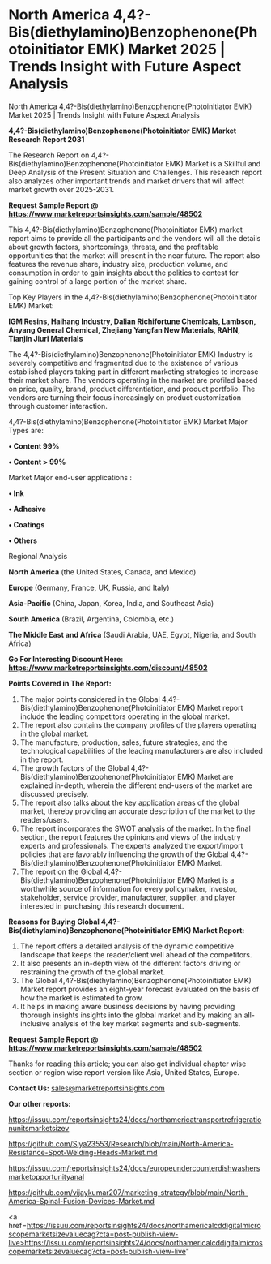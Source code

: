 # North America 4,4?-Bis(diethylamino)Benzophenone(Photoinitiator EMK) Market 2025 | Trends Insight with Future Aspect Analysis
North America 4,4?-Bis(diethylamino)Benzophenone(Photoinitiator EMK) Market 2025 | Trends Insight with Future Aspect Analysis

<strong>4,4?-Bis(diethylamino)Benzophenone(Photoinitiator EMK) Market Research Report 2031</strong>

The Research Report on 4,4?-Bis(diethylamino)Benzophenone(Photoinitiator EMK) Market is a Skillful and Deep Analysis of the Present Situation and Challenges. This research report also analyzes other important trends and market drivers that will affect market growth over 2025-2031.

<strong>Request Sample Report @ <a href=https://www.marketreportsinsights.com/sample/48502>https://www.marketreportsinsights.com/sample/48502</a></strong>

This 4,4?-Bis(diethylamino)Benzophenone(Photoinitiator EMK) market report aims to provide all the participants and the vendors will all the details about growth factors, shortcomings, threats, and the profitable opportunities that the market will present in the near future. The report also features the revenue share, industry size, production volume, and consumption in order to gain insights about the politics to contest for gaining control of a large portion of the market share.

Top Key Players in the 4,4?-Bis(diethylamino)Benzophenone(Photoinitiator EMK) Market:

<strong>IGM Resins, Haihang Industry, Dalian Richifortune Chemicals, Lambson, Anyang General Chemical, Zhejiang Yangfan New Materials, RAHN, Tianjin Jiuri Materials</strong>

The 4,4?-Bis(diethylamino)Benzophenone(Photoinitiator EMK) Industry is severely competitive and fragmented due to the existence of various established players taking part in different marketing strategies to increase their market share. The vendors operating in the market are profiled based on price, quality, brand, product differentiation, and product portfolio. The vendors are turning their focus increasingly on product customization through customer interaction.

4,4?-Bis(diethylamino)Benzophenone(Photoinitiator EMK) Market Major Types are:

<strong>•  Content 99%

•  Content > 99%</strong>

Market Major end-user applications :

<strong>•  Ink

•  Adhesive

•  Coatings

•  Others</strong>

Regional Analysis

</u><strong><b>North America</b></strong> (the United States, Canada, and Mexico)

<strong><b>Europe </b></strong>(Germany, France, UK, Russia, and Italy)

<strong><b>Asia-Pacific</b></strong> (China, Japan, Korea, India, and Southeast Asia)

<strong><b>South America</b></strong> (Brazil, Argentina, Colombia, etc.)

<strong><b>The Middle East and Africa</b></strong> (Saudi Arabia, UAE, Egypt, Nigeria, and South Africa)

<strong>Go For Interesting Discount Here: <a href=https://www.marketreportsinsights.com/discount/48502>https://www.marketreportsinsights.com/discount/48502</a></strong>

<strong>Points Covered in The Report:</strong>
<ol>
  <li>The major points considered in the Global 4,4?-Bis(diethylamino)Benzophenone(Photoinitiator EMK) Market report include the leading competitors operating in the global market.</li>
  <li>The report also contains the company profiles of the players operating in the global market.</li>
  <li>The manufacture, production, sales, future strategies, and the technological capabilities of the leading manufacturers are also included in the report.</li>
  <li>The growth factors of the Global 4,4?-Bis(diethylamino)Benzophenone(Photoinitiator EMK) Market are explained in-depth, wherein the different end-users of the market are discussed precisely.</li>
  <li>The report also talks about the key application areas of the global market, thereby providing an accurate description of the market to the readers/users.</li>
  <li>The report incorporates the SWOT analysis of the market. In the final section, the report features the opinions and views of the industry experts and professionals. The experts analyzed the export/import policies that are favorably influencing the growth of the Global 4,4?-Bis(diethylamino)Benzophenone(Photoinitiator EMK) Market.</li>
  <li>The report on the Global 4,4?-Bis(diethylamino)Benzophenone(Photoinitiator EMK) Market is a worthwhile source of information for every policymaker, investor, stakeholder, service provider, manufacturer, supplier, and player interested in purchasing this research document.</li>
</ol>
<strong>Reasons for Buying Global 4,4?-Bis(diethylamino)Benzophenone(Photoinitiator EMK) Market Report:</strong>

<ol>
  <li>The report offers a detailed analysis of the dynamic competitive landscape that keeps the reader/client well ahead of the competitors.</li>
  <li>It also presents an in-depth view of the different factors driving or restraining the growth of the global market.</li>
  <li>The Global 4,4?-Bis(diethylamino)Benzophenone(Photoinitiator EMK) Market report provides an eight-year forecast evaluated on the basis of how the market is estimated to grow.</li>
  <li>It helps in making aware business decisions by having providing thorough insights insights into the global market and by making an all-inclusive analysis of the key market segments and sub-segments.</li>
</ol>
<strong>Request Sample Report @ <a href=https://www.marketreportsinsights.com/sample/48502>https://www.marketreportsinsights.com/sample/48502</a></strong>


Thanks for reading this article; you can also get individual chapter wise section or region wise report version like Asia, United States, Europe.

<strong>Contact Us:</strong>
sales@marketreportsinsights.com

<strong>Our other reports:</strong>

<a href=https://issuu.com/reportsinsights24/docs/northamericatransportrefrigerationunitsmarketsizev>https://issuu.com/reportsinsights24/docs/northamericatransportrefrigerationunitsmarketsizev</a>

<a href=https://github.com/Siya23553/Research/blob/main/North-America-Resistance-Spot-Welding-Heads-Market.md>https://github.com/Siya23553/Research/blob/main/North-America-Resistance-Spot-Welding-Heads-Market.md</a>

<a href=https://issuu.com/reportsinsights24/docs/europeundercounterdishwashersmarketopportunityanal>https://issuu.com/reportsinsights24/docs/europeundercounterdishwashersmarketopportunityanal</a>

<a href=https://github.com/vijaykumar207/marketing-strategy/blob/main/North-America-Spinal-Fusion-Devices-Market.md>https://github.com/vijaykumar207/marketing-strategy/blob/main/North-America-Spinal-Fusion-Devices-Market.md</a>

<a href=https://issuu.com/reportsinsights24/docs/northamericalcddigitalmicroscopemarketsizevaluecag?cta=post-publish-view-live>https://issuu.com/reportsinsights24/docs/northamericalcddigitalmicroscopemarketsizevaluecag?cta=post-publish-view-live</a>"
